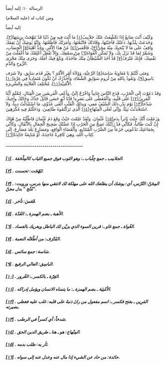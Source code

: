   الرسالة  ١٠: إليه أيضاً	

ومن كتاب له (عليه السلام)

إليه أيضاً

وَكَيْفَ أَنْتَ صَانِعٌ إِذَا تَكَشَّفَتْ عَنْكَ جَلاَبِيبُ[[١\]](https://arabic.balaghah.net/node/674#_ftn1) مَا أَنْتَ فِيهِ مِنْ دُنْيَا قَدْ تَبَهَّجَتْ بِزِينَتِهَا[[٢\]](https://arabic.balaghah.net/node/674#_ftn2)، وَخَدَعَتْ بِلَذَّتِهَا، دَعَتْكَ فَأَجَبْتَهَا، وَقَادَتْكَ  فَاتَّبَعْتَهَا، وَأَمَرَتْكَ فَأَطَعْتَهَا، وَإِنَّهُ يُوشِكُ أَنْ  يَقِفَكَ وَاقِفٌ عَلَى مَا لاَ يُنْجيِكَ مِنْهُ مِجَنٌّ[[٣\]](https://arabic.balaghah.net/node/674#_ftn3)، فَاقْعَسْ[[٤\]](https://arabic.balaghah.net/node/674#_ftn4) عَنْ هذَا الاَْمْرِ، وَخُذْ أُهْبَةَ[[٥\]](https://arabic.balaghah.net/node/674#_ftn5) الْحِسَابِ، وَشَمِّرْ لِمَا قَدْ نَزَلَ بِكَ، وَلاَ تُمَكِّنِ الْغُوَاةَ[[٦\]](https://arabic.balaghah.net/node/674#_ftn6) مِنْ سَمْعِكَ، وَإِلاَّ تَفْعَلْ أُعْلِمْكَ مَا أَغْفَلْتَ مِنْ نَفْسِكَ، فَإِنكَ مُتْرَفٌ[[٧\]](https://arabic.balaghah.net/node/674#_ftn7) قَدْ أَخَذَ الشَّيْطَانُ مِنْكَ مَأْخَذَهُ، وَبَلَغَ فِيكَ أَمَلَهُ، وَجَرَى مِنْكَ مَجْرَى الرُّوحِ وَالدَّمِ.

وَمَتَى كُنْتُمْ يَا مُعَاوِيَةُ سَاسَةَ[[٨\]](https://arabic.balaghah.net/node/674#_ftn8) الرَّعِيَّةِ، وَوُلاَةَ أَمْرِ الاُْمَّةِ ؟ بِغَيْرِ قَدَم سَابِق، وَلاَ شَرَف بَاسِق[[٩\]](https://arabic.balaghah.net/node/674#_ftn9)، وَنَعُوذُ بِاللهِ مِنْ لُزومِ سَوَابِقِ الشَّقَاءِ، وَأُحَذِّرُكَ أَنْ تَكُونَ مُتَمادِياً فِي غِرَّةِ[[١٠\]](https://arabic.balaghah.net/node/674#_ftn10) الاُْمْنِيَّةِ[[١١\]](https://arabic.balaghah.net/node/674#_ftn11)، مُخْتَلِفَ الْعَلاَنِيَةِ والسَّرِيرَةِ.

وَقَدْ دَعَوْتَ إِلَى الْحَرْبِ، فَدَعِ النَّاسَ جَانِباً  وَاخْرُجْ إِلَيَّ، وَأَعْفِ الْفَرِيقَينِ مِنَ الْقِتَالِ، لِتَعْلَمَ  أيُّنَا الْمَرِينُ[[١٢\]](https://arabic.balaghah.net/node/674#_ftn12) عَلَى قَلْبِهِ، وَالْمُغَطَّى عَلَى بَصَرِهِ! فَأَنَا أَبُو حَسَن قَاتِلُ جَدِّكَ وَخَالِكَ وأَخِيكَ شَدْخاً[[١٣\]](https://arabic.balaghah.net/node/674#_ftn13) يَوْمَ بَدْر،ذلكَ السَّيْفُ مَعِي، وَبِذلِكَ الْقَلْبِ أَلْقَى  عَدُوِّي، مَا اسْتَبْدَلْتُ دِيناً، وَلاَ اسْتَحْدَثْتُ نَبِيّاً،  وَإنِّي لَعَلَى الْمِنْهَاجِ[[١٤\]](https://arabic.balaghah.net/node/674#_ftn14) الَّذِي تَرَكْتُمُوهُ طَائِعِينَ، وَدَخَلْتُمْ فِيهِ مُكْرَهِينَ.

وَزَعَمْتَ أَنَّكَ جِئْتَ ثَائراً بِدَمِ[[١٥\]](https://arabic.balaghah.net/node/674#_ftn15) عُثْمانَ، وَلَقَدْ عَلِمْتَ حَيْثُ وَقَعَ دَمُ عُثْمانَ فَاطْلُبْهُ  مِنْ هُنَاكَ إِنْ كُنتَ طَالباً، فَكَأَنِّي قدْ رَأَيْتُكَ تَضِجُّ مِنَ  الْحَرْبِ إِذَا عَضَّتْكَ ضَجِيجَ آلْجِمَالِ بِالاَْثْقَالِ، وَكَأَنِّي  بِجَمَاعَتِكَ تَدْعُونِي جَزَعاً مِنَ الضَّرْبِ الْمُتَتَابِعِ،  وَالْقَضَاءِ الْوَاقِعِ، وَمَصَارِعَ بَعْدَ مَصَارِعَ، إِلَى كِتَابِ  اللهِ، وَهِيَ كَافِرةٌ جَاحِدَهٌ، أَوْ مُبَايِعَةٌ حَائِدَةٌ[[١٦\]](https://arabic.balaghah.net/node/674#_ftn16).

##### --------------------------------------

##### [[١\]](https://arabic.balaghah.net/node/674#_ftnref1) . الجلابيب ـ جمع جِلْباب ـ: وهو الثوب فوق جميع الثياب كالمِلْحَفة.

##### [[٢\]](https://arabic.balaghah.net/node/674#_ftnref2) . تَبَهّجَت: تحسنت.

##### [[٣\]](https://arabic.balaghah.net/node/674#_ftnref3) . المِجَنّ: التُرْس، أي: يوشك أن يطلعك الله على مهلكة لك لاتتقي منها بترس، ورويت: "مُنْج " بدل مجنّ.

##### [[٤\]](https://arabic.balaghah.net/node/674#_ftnref4) . قَعَسَ: تأخر.

##### [[٥\]](https://arabic.balaghah.net/node/674#_ftnref5) . الاُهبة ـ بضم الهمزة ـ: العُدّة.

##### [[٦\]](https://arabic.balaghah.net/node/674#_ftnref6) . الغُواة ـ جمع غاو ـ: قرين السوء الذي يزيّن لك الباطل ويغريك بالفساد.

##### [[٧\]](https://arabic.balaghah.net/node/674#_ftnref7) . المُتْرَف: من أطْغَتْه النعمة.

##### [[٨\]](https://arabic.balaghah.net/node/674#_ftnref8) . سَاسة: جمع سائس.

##### [[٩\]](https://arabic.balaghah.net/node/674#_ftnref9) . الباسِق: العالي الرفيع.

##### [[١٠\]](https://arabic.balaghah.net/node/674#_ftnref10) . الغِرّة ـ بالكسر ـ: الغُرور.

##### [[١١\]](https://arabic.balaghah.net/node/674#_ftnref11) . الاُمْنِيَة ـ بضم الهمزة ـ: ما يتمناه الانسان ويؤمل إدراكه.

##### [[١٢\]](https://arabic.balaghah.net/node/674#_ftnref12) . المَرِين ـ بفتح فكسر ـ: اسم مفعول من رانَ ذنبهُ على قلبه: غلب عليه فغطى بصيرته.

##### [[١٣\]](https://arabic.balaghah.net/node/674#_ftnref13) . شدخاً: أي كسراً في الرطب.

##### [[١٤\]](https://arabic.balaghah.net/node/674#_ftnref14) . المِنْهاج: هو ـ هنا ـ طريق الدين الحق.

##### [[١٥\]](https://arabic.balaghah.net/node/674#_ftnref15) . ثأر به: طلب بدمه.

##### [[١٦\]](https://arabic.balaghah.net/node/674#_ftnref16) . حائدة: من حاد عن الشيء إذا مال عنه وعدل عنه إلى سواه. 
